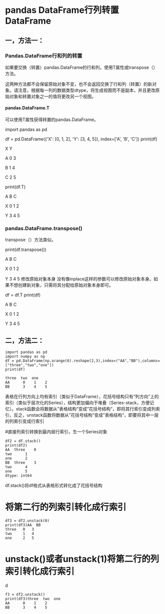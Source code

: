 # pandas DataFrame行列转置DataFrame

## 一，方法一：

### Pandas.DataFrame行和列的转置

如果要交换（转置）pandas.DataFrame的行和列，使用T属性或transpose（）方法。

这两种方法都不会保留原始对象不变，也不会返回交换了行和列（转置）的新对象。请注意，根据每一列的数据类型dtype，将生成视图而不是副本，并且更改原始对象和转置对象之一的值将更改另一个视图。

#### pandas.DataFrame.T

可以使用T属性获得转置的pandas.DataFrame。

import pandas as pd

df = pd.DataFrame({'X': [0, 1, 2], 'Y': [3, 4, 5]}, index=['A', 'B', 'C'])
print(df)

X  Y

A  0  3

B  1  4

C  2  5

print(df.T)

A  B  C

X  0  1  2

Y  3  4  5


### pandas.DataFrame.transpose()
transpose（）方法类似。

print(df.transpose())

A  B  C

X  0  1  2

Y  3  4  5
修改原始对象本身
没有像inplace这样的参数可以修改原始对象本身。如果不想创建新对象，只需将其分配给原始对象本身即可。

df = df.T
print(df)

A  B  C

X  0  1  2

Y  3  4  5

## 二，方法二：

```
import pandas as pd
import numpy as np
df = pd.DataFrame(np.arange(6).reshape(2,3),index=("AA","BB"),columns=["three","two","one"])
print(df)

three  two  one
AA      0    1    2
BB      3    4    5

```

表格在行列方向上均有索引（类似于DataFrame），花括号结构只有“列方向”上的索引（类似于层次化的Series），结构更加偏向于堆叠（Series-stack，方便记忆）。stack函数会将数据从”表格结构“变成”花括号结构“，即将其行索引变成列索引，反之，unstack函数将数据从”花括号结构“变成”表格结构“，即要将其中一层的列索引变成行索引

#直接列索引转换到最内层行索引，生一个Series对象

```
df2 = df.stack()
print(df2)
AA  three    0
two      1
one      2
BB  three    3
two      4
one      5
dtype: int64
```

df.stack()将df格式从表格形式转化成了花括号结构

# 将第二行的列索引转化成行索引

```
df3 = df2.unstack(0)
print(df3)AA  BB
three   0   3
two     1   4
one     2   5
```


# unstack()或者unstack(1)将第二行的列索引转化成行索引

d

```
f3 = df2.unstack()
print(df3)three  two  one
AA      0    1    2
BB      3    4    5
```
